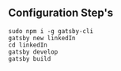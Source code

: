 ## Configuration Step's

```
sudo npm i -g gatsby-cli
gatsby new linkedIn
cd linkedIn
gatsby develop
gatsby build
```